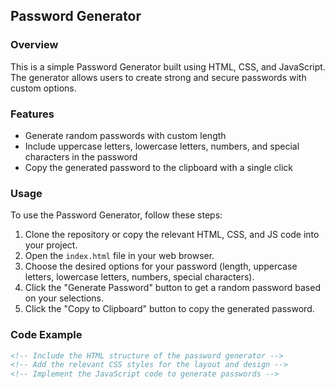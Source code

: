 ## Password Generator

### Overview
This is a simple Password Generator built using HTML, CSS, and JavaScript. The generator allows users to create strong and secure passwords with custom options.

### Features
- Generate random passwords with custom length
- Include uppercase letters, lowercase letters, numbers, and special characters in the password
- Copy the generated password to the clipboard with a single click

### Usage
To use the Password Generator, follow these steps:
1. Clone the repository or copy the relevant HTML, CSS, and JS code into your project.
2. Open the `index.html` file in your web browser.
3. Choose the desired options for your password (length, uppercase letters, lowercase letters, numbers, special characters).
4. Click the "Generate Password" button to get a random password based on your selections.
5. Click the "Copy to Clipboard" button to copy the generated password.

### Code Example
```html
<!-- Include the HTML structure of the password generator -->
<!-- Add the relevant CSS styles for the layout and design -->
<!-- Implement the JavaScript code to generate passwords -->
